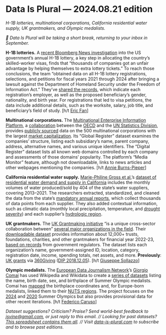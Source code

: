 Data Is Plural — 2024.08.21 edition
===================================

*H-1B lotteries, multinational corporations, California residential water supply, UK grantmakers, and Olympic medalists.*


*👋 Data Is Plural will be taking a short break, returning to your inbox in September.*


__H-1B lotteries.__ A [recent Bloomberg News investigation](https://www.bloomberg.com/graphics/2024-staffing-firms-game-h1b-visa-lottery-system/) into the US government’s annual H-1B lottery, a key step in allocating the country’s skilled-worker visas, finds that “thousands of companies got an unfair advantage by helping themselves to extra lottery tickets.” To reach those conclusions, the team “obtained data on all H-1B lottery registrations, selections, and petitions for fiscal years 2021 through 2024 after bringing a lawsuit against the Department of Homeland Security under the Freedom of Information Act.” They’ve [shared the records](https://github.com/BloombergGraphics/2024-h1b-immigration-data), which indicate each registration’s employer, as well as the proposed beneficiary’s gender, nationality, and birth year. For registrations that led to visa petitions, the data include additional details, such as the worksite, salary, job title, and beneficiary’s field of study. [h/t [Eric Fan](https://www.linkedin.com/posts/ericfan24_every-year-a-random-drawing-determines-which-activity-7224534067688427520-QyqO/)]


__Multinational corporations.__ The [Multinational Enterprise Information Platform](https://www.oecd.org/en/data/dashboards/oecd-unsd-multinational-enterprise-information-platform.html), a [collaboration](https://unstats.un.org/unsd/business-stat/mne-platform/) between the [OECD](https://en.wikipedia.org/wiki/OECD) and the [UN Statistics Division](https://en.wikipedia.org/wiki/United_Nations_Statistics_Division), provides [publicly sourced](https://www.oecd.org/en/publications/the-oecd-unsd-multinational-enterprise-information-platform_b7d90a06-en.html) data on the 500 multinational corporations with the largest [market capitalization](https://en.wikipedia.org/wiki/Market_capitalization). Its “Global Register” dataset examines the companies’ structure, listing each subsidiary’s name, parent company, address, alternative names, and various unique identifiers. The “Digital Register” dataset lists all known web domains controlled by each company and assessments of those domains’ popularity. The platform’s “Media Monitor” feature, although not downloadable, links to news articles and other webpages mentioning the companies. [h/t [Annie Burns-Pieper](https://www.linkedin.com/posts/annieburnspieper_corporatetransparency-opendata-financialcrime-activity-7224812619063324673-0HZZ/)]


__California residential water supply.__ [Marie-Philine Gross et al.](https://www.nature.com/articles/s41597-024-03474-y)’s [dataset of residential water demand and supply in California](https://www.hydroshare.org/resource/4ec7019fe63944bf87d40d2cdfa0d686/) includes the monthly volumes of water produced/sold by 404 of the state’s water suppliers, covering 2013–2021. The researchers extracted, standardized, and cleaned the data from the state’s [mandatory annual reports](https://www.waterboards.ca.gov/drinking_water/certlic/drinkingwater/ear.html), which collect thousands of data points from each supplier. They also added contextual information, such as climatic data (monthly local precipitation, temperature, and [drought severity](https://en.wikipedia.org/wiki/Palmer_drought_index)) and each supplier’s [hydrologic region](https://cww.water.ca.gov/regionscale).


__UK grantmakers.__ The [UK Grantmaking initiative](https://www.ukgrantmaking.org/) “is a unique cross-sector collaboration between” [several major organizations in the field](https://www.ukgrantmaking.org/partners/). Their [downloadable dataset](https://www.ukgrantmaking.org/report/2024/methodology-data/#Full%20data) provides information about 12,000+ trusts, foundations, charities, and other grantmakers for financial year 2022-23, [based on records](https://www.ukgrantmaking.org/report/2024-06/methodology-data/) from government regulators. The dataset lists each organization’s name, government-assigned ID, location, category, registration date, income, spending totals, net assets, and more. __Previously__: [UK grants](https://grantnav.threesixtygiving.org/datasets/) via [360Giving](https://www.threesixtygiving.org/) ([DIP 2018.12.05](https://www.data-is-plural.com/archive/2018-12-05-edition/)). [h/t [Giuseppe Sollazzo](https://buttondown.email/puntofisso/archive/569-quantum-of-sollazzo/)]


__Olympic medalists.__ The [European Data Journalism Network](https://www.europeandatajournalism.eu/)’s [Giorgio Comai](https://giorgiocomai.eu/) has used Wikipedia and Wikidata to create a [series of datasets](https://edjnet.github.io/OlympicsGoNUTS/) listing the name, birth date, sex, and birthplace of Summer Olympic medalists. Comai has [mapped](https://edjnet.github.io/OlympicsGoNUTS/2024/medalists_map.html) the birthplace coordinates and, for Europe-born medalists, linked them to their [NUTS regions](https://ec.europa.eu/eurostat/web/gisco/geodata/statistical-units/territorial-units-statistics). The project focuses on the [2024](https://edjnet.github.io/OlympicsGoNUTS/2024/) and [2020](https://edjnet.github.io/OlympicsGoNUTS/2020/) Summer Olympics but also provides provisional data for other recent iterations. [h/t [Federico Caruso](https://www.europeandatajournalism.eu/about/)]


*Dataset suggestions? Criticism? Praise? Send world-best feedback to jsvine@gmail.com, or just reply to this email. // Looking for past datasets? [This spreadsheet contains them all](https://docs.google.com/spreadsheets/d/1wZhPLMCHKJvwOkP4juclhjFgqIY8fQFMemwKL2c64vk/edit#gid=0). // Visit [data-is-plural.com](https://www.data-is-plural.com) to subscribe and to browse past editions.*
